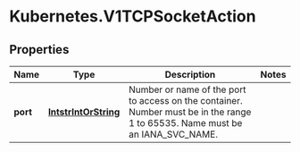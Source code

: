 # Kubernetes.V1TCPSocketAction

## Properties
Name | Type | Description | Notes
------------ | ------------- | ------------- | -------------
**port** | [**IntstrIntOrString**](IntstrIntOrString.md) | Number or name of the port to access on the container. Number must be in the range 1 to 65535. Name must be an IANA_SVC_NAME. | 


